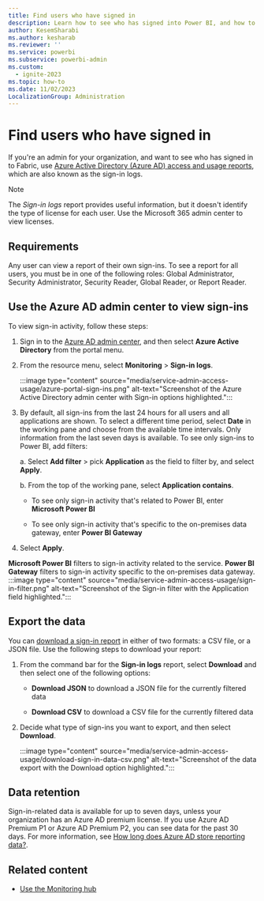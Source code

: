 ```yaml
---
title: Find users who have signed in
description: Learn how to see who has signed into Power BI, and how to use the Azure Active Directory access and usage reports.
author: KesemSharabi
ms.author: kesharab
ms.reviewer: ''
ms.service: powerbi
ms.subservice: powerbi-admin
ms.custom:
  - ignite-2023
ms.topic: how-to
ms.date: 11/02/2023
LocalizationGroup: Administration
---
```


# Find users who have signed in

If you're an admin for your organization, and want to see who has signed in to Fabric, use [Azure Active Directory (Azure AD) access and usage reports](/azure/active-directory/reports-monitoring/concept-sign-ins), which are also known as the sign-in logs.

> [!NOTE]
> The *Sign-in logs* report provides useful information, but it doesn't identify the type of license for each user. Use the Microsoft 365 admin center to view licenses.

## Requirements

Any user can view a report of their own sign-ins. To see a report for all users, you must be in one of the following roles: Global Administrator, Security Administrator, Security Reader, Global Reader, or Report Reader.

## Use the Azure AD admin center to view sign-ins

To view sign-in activity, follow these steps:

1. Sign in to the [Azure AD admin center](https://aad.portal.azure.com), and then select **Azure Active Directory** from the portal menu.

1. From the resource menu, select **Monitoring** > **Sign-in logs**.

    :::image type="content" source="media/service-admin-access-usage/azure-portal-sign-ins.png" alt-text="Screenshot of the Azure Active Directory admin center with Sign-in options highlighted.":::

1. By default, all sign-ins from the last 24 hours for all users and all applications are shown. To select a different time period, select **Date** in the working pane and choose from the available time intervals. Only information from the last seven days is available. To see only sign-ins to Power BI, add filters:

    a. Select **Add filter** > pick **Application** as the field to filter by, and select **Apply**.

    b. From the top of the working pane, select **Application contains**.

    - To see only sign-in activity that's related to Power BI, enter **Microsoft Power BI**
        
    - To see only sign-in activity that's specific to the on-premises data gateway, enter **Power BI Gateway**

1. Select **Apply**.

**Microsoft Power BI** filters to sign-in activity related to the service. **Power BI Gateway** filters to sign-in activity specific to the on-premises data gateway.
    :::image type="content" source="media/service-admin-access-usage/sign-in-filter.png" alt-text="Screenshot of the Sign-in filter with the Application field highlighted.":::

## Export the data

You can [download a sign-in report](/azure/active-directory/reports-monitoring/quickstart-download-sign-in-report) in either of two formats: a CSV file, or a JSON file. Use the following steps to download your report:

1. From the command bar for the **Sign-in logs** report, select **Download** and then select one of the following options:

   - **Download JSON** to download a JSON file for the currently filtered data

   - **Download CSV** to download a CSV file for the currently filtered data

2. Decide what type of sign-ins you want to export, and then select **Download**.

    :::image type="content" source="media/service-admin-access-usage/download-sign-in-data-csv.png" alt-text="Screenshot of the data export with the Download option highlighted.":::

## Data retention

Sign-in-related data is available for up to seven days, unless your organization has an Azure AD premium license. If you use Azure AD Premium P1 or Azure AD Premium P2, you can see data for the past 30 days. For more information, see [How long does Azure AD store reporting data?](/azure/active-directory/reports-monitoring/reference-reports-data-retention).

## Related content

- [Use the Monitoring hub](monitoring-hub.md)
